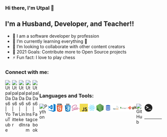 ### Hi there, I'm Utpal 👋


## I'm a Husband, Developer, and Teacher!!

- 🔭 I am a software developer by profession
- 🌱 I’m currently learning everything 🤣
- 👯 I’m looking to collaborate with other content creators
- 🥅 2021 Goals: Contribute more to Open Source projects
- ⚡ Fun fact: I love to play chess

### Connect with me:

[<img align="left" alt="UtpalDas6 | YouTube" width="22px" src="https://cdn.worldvectorlogo.com/logos/youtube-3.svg" />][youtube]
[<img align="left" alt="UtpalDas6 | Twitter" width="22px" src="https://www.iconpacks.net/icons/2/free-twitter-logo-icon-2429-thumb.png" />][twitter]
[<img align="left" alt="UtpalDas6 | LinkedIn" width="22px" src="https://image.flaticon.com/icons/png/512/174/174857.png" />][linkedin]
[<img align="left" alt="UtpalDas6 | Instagram" width="22px" src="https://upload.wikimedia.org/wikipedia/commons/thumb/e/e7/Instagram_logo_2016.svg/768px-Instagram_logo_2016.svg.png" />][instagram]
[<img align="left" alt="UtpalDas6 | Facebook" width="22px" src="https://cdn.iconscout.com/icon/free/png-256/facebook-logo-2019-1597680-1350125.png" />][facebook]

<br />

### Languages and Tools:

<img align="left" alt="Python" width="26px" src="https://www.vhv.rs/dpng/d/442-4428823_python-logo-hd-png-download.png" />
<img align="left" alt="Visual Studio Code" width="26px" src="https://raw.githubusercontent.com/github/explore/80688e429a7d4ef2fca1e82350fe8e3517d3494d/topics/visual-studio-code/visual-studio-code.png" />
<img align="left" alt="HTML5" width="26px" src="https://raw.githubusercontent.com/github/explore/80688e429a7d4ef2fca1e82350fe8e3517d3494d/topics/html/html.png" />
<img align="left" alt="CSS3" width="26px" src="https://raw.githubusercontent.com/github/explore/80688e429a7d4ef2fca1e82350fe8e3517d3494d/topics/css/css.png" />
<img align="left" alt="Sass" width="26px" src="https://raw.githubusercontent.com/github/explore/80688e429a7d4ef2fca1e82350fe8e3517d3494d/topics/sass/sass.png" />
<img align="left" alt="JavaScript" width="26px" src="https://raw.githubusercontent.com/github/explore/80688e429a7d4ef2fca1e82350fe8e3517d3494d/topics/javascript/javascript.png" />
<img align="left" alt="React" width="26px" src="https://raw.githubusercontent.com/github/explore/80688e429a7d4ef2fca1e82350fe8e3517d3494d/topics/react/react.png" />
<img align="left" alt="Node.js" width="26px" src="https://raw.githubusercontent.com/github/explore/80688e429a7d4ef2fca1e82350fe8e3517d3494d/topics/nodejs/nodejs.png" />
<img align="left" alt="SQL" width="26px" src="https://raw.githubusercontent.com/github/explore/80688e429a7d4ef2fca1e82350fe8e3517d3494d/topics/sql/sql.png" />
<img align="left" alt="MySQL" width="26px" src="https://raw.githubusercontent.com/github/explore/80688e429a7d4ef2fca1e82350fe8e3517d3494d/topics/mysql/mysql.png" />
<img align="left" alt="MongoDB" width="26px" src="https://raw.githubusercontent.com/github/explore/80688e429a7d4ef2fca1e82350fe8e3517d3494d/topics/mongodb/mongodb.png" />
<img align="left" alt="Git" width="26px" src="https://raw.githubusercontent.com/github/explore/80688e429a7d4ef2fca1e82350fe8e3517d3494d/topics/git/git.png" />
<img align="left" alt="GitHub" width="26px" src="https://github.githubassets.com/images/modules/logos_page/GitHub-Mark.png" />
<img align="left" alt="Terminal" width="26px" src="https://raw.githubusercontent.com/github/explore/80688e429a7d4ef2fca1e82350fe8e3517d3494d/topics/terminal/terminal.png" />

<br />
<br />


---
[twitter]: https://twitter.com/Utpal20386592
[youtube]: https://www.youtube.com/channel/UC1tb2a-2j_BoWt7tAMlE1iw/featured
[instagram]: https://www.instagram.com/_lord_utpal_/
[linkedin]: https://www.linkedin.com/in/utpal-das-b63671126/
[facebook]: https://www.facebook.com/utpal.das.6/

